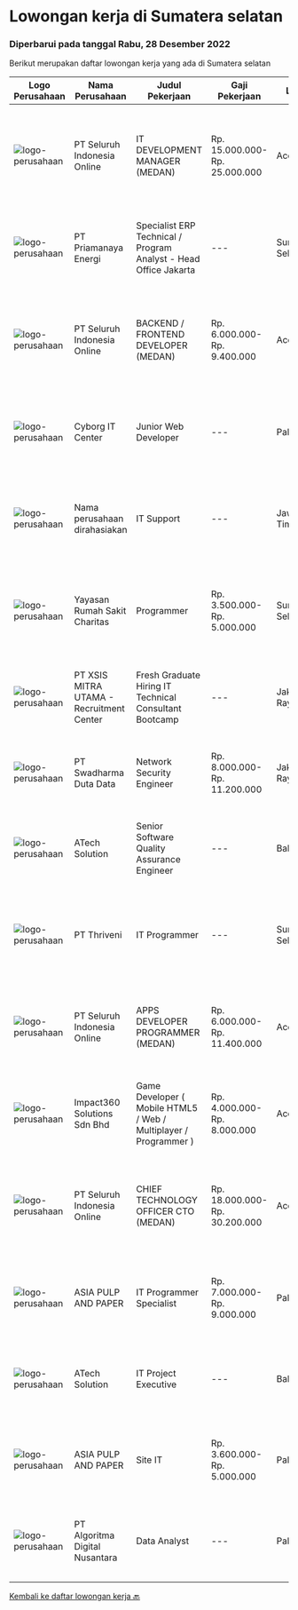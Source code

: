 
  # Lowongan kerja di Sumatera selatan

  ### Diperbarui pada tanggal Rabu, 28 Desember 2022

  Berikut merupakan daftar lowongan kerja yang ada di Sumatera selatan

  |Logo Perusahaan | Nama Perusahaan | Judul Pekerjaan | Gaji Pekerjaan | Lokasi | Deskripsi | Tanggal diunggah | Pranala |
  | -------------- | --------------- | --------------- | --------- | --------- | -------------- | ------- | ----------- |
  |![logo-perusahaan](https://image-service-cdn.seek.com.au/c768f0670f8f8212da7de609b6af9d0b2e5134cc/ee4dce1061f3f616224767ad58cb2fc751b8d2dc)|PT Seluruh Indonesia Online|IT DEVELOPMENT MANAGER (MEDAN)|Rp. 15.000.000-Rp. 25.000.000|Aceh|Memiliki pengalaman leadership sebagai Manager sebelumnya.Back End Engineer1. Memiliki pengalaman dalam membangun RESTful APIs2. Menguasai bahasa...|Minggu, 25 Desember 2022|https://www.jobstreet.co.id/id/job/it-development-manager-medan-4146572?token=0~0e0911d8-8be8-47de-8f07-097e85b23ebb&sectionRank=1&jobId=jobstreet-id-job-4146572|
|![logo-perusahaan](https://image-service-cdn.seek.com.au/1c03c45a353d8029ce7175903ec874144a1c1f4c/ee4dce1061f3f616224767ad58cb2fc751b8d2dc)|PT Priamanaya Energi|Specialist ERP Technical / Program Analyst - Head Office Jakarta|---|Sumatera Selatan|Kualifikasi : Usia minimal 25 tahun dan maksimal 35 tahun Pendidikan D-III/S1 Manajemen Informatika/Teknik Komputer Minimal memiliki pengalaman...|Minggu, 25 Desember 2022|https://www.jobstreet.co.id/id/job/specialist-erp-technical-program-analyst-head-office-jakarta-4146927?token=0~0e0911d8-8be8-47de-8f07-097e85b23ebb&sectionRank=2&jobId=jobstreet-id-job-4146927|
|![logo-perusahaan](https://image-service-cdn.seek.com.au/c768f0670f8f8212da7de609b6af9d0b2e5134cc/ee4dce1061f3f616224767ad58cb2fc751b8d2dc)|PT Seluruh Indonesia Online|BACKEND / FRONTEND DEVELOPER (MEDAN)|Rp. 6.000.000-Rp. 9.400.000|Aceh|Memiliki pengalaman leadership sebagai Manager sebelumnya.Back End Engineer1. Memiliki pengalaman dalam membangun RESTful APIs2. Menguasai bahasa...|Minggu, 25 Desember 2022|https://www.jobstreet.co.id/id/job/backend-frontend-developer-medan-4139192?token=0~0e0911d8-8be8-47de-8f07-097e85b23ebb&sectionRank=3&jobId=jobstreet-id-job-4139192|
|![logo-perusahaan](https://i.ibb.co/sqvTCh9/112815900-stock-vector-no-image-available-icon-flat-vector.webp)|Cyborg IT Center|Junior Web Developer|---|Palembang|Deskripsi Pekerjaan Membuat website menggunakan framework Laravel (PHP) Kualifikasi Pekerjaan Menguasai Penggunaan Framework Laravel: Model, View...|Senin, 26 Desember 2022|https://www.jobstreet.co.id/id/job/junior-web-developer-4156596?token=0~0e0911d8-8be8-47de-8f07-097e85b23ebb&sectionRank=4&jobId=jobstreet-id-job-4156596|
|![logo-perusahaan](https://i.ibb.co/sqvTCh9/112815900-stock-vector-no-image-available-icon-flat-vector.webp)|Nama perusahaan dirahasiakan|IT Support|---|Jawa Timur|Usia maksimal 35 tahun Pendidikan minimal S1 segala jurusan Minimal memiliki 1 tahun pengalaman kerja di bidang yang sama  Mempunyai pengetahuan dan...|Jumat, 23 Desember 2022|https://www.jobstreet.co.id/id/job/it-support-4154562?token=0~0e0911d8-8be8-47de-8f07-097e85b23ebb&sectionRank=5&jobId=jobstreet-id-job-4154562|
|![logo-perusahaan](https://image-service-cdn.seek.com.au/6a90a058bb6cd376e28bed2d21a02c74e53402e1/ee4dce1061f3f616224767ad58cb2fc751b8d2dc)|Yayasan Rumah Sakit Charitas|Programmer|Rp. 3.500.000-Rp. 5.000.000|Sumatera Selatan|Job Requirements: Pendidikan minimal S1 Teknik Informatika Memiliki pengalaman dalam develop pemrograman PHP / C# Memahami database MySQL dan SQL...|Jumat, 23 Desember 2022|https://www.jobstreet.co.id/id/job/programmer-4142484?token=0~0e0911d8-8be8-47de-8f07-097e85b23ebb&sectionRank=6&jobId=jobstreet-id-job-4142484|
|![logo-perusahaan](https://image-service-cdn.seek.com.au/fa12dd378bd230f83b9ccd636b4121ebbb347455/ee4dce1061f3f616224767ad58cb2fc751b8d2dc)|PT XSIS MITRA UTAMA - Recruitment Center|Fresh Graduate Hiring IT Technical Consultant Bootcamp|---|Jakarta Raya|What we offer you: Integrated Training Full Stack specialist in Java/.Net/Quality Assurance Soft Skills Training. Real &amp; varied experiences (IT...|Jumat, 23 Desember 2022|https://www.jobstreet.co.id/id/job/fresh-graduate-hiring-it-technical-consultant-bootcamp-4155431?token=0~0e0911d8-8be8-47de-8f07-097e85b23ebb&sectionRank=7&jobId=jobstreet-id-job-4155431|
|![logo-perusahaan](https://image-service-cdn.seek.com.au/0dc8e99010397b52d23c25a2b9dad3a300cd0580/ee4dce1061f3f616224767ad58cb2fc751b8d2dc)|PT Swadharma Duta Data|Network Security Engineer|Rp. 8.000.000-Rp. 11.200.000|Jakarta Raya|S1 Jurusan/Prodi T.Komputer/ T.Informatika (Wajib) Waktu kerja Shift (sesuai dengan jadwal yang ditentukan) Bersedia ditempatkan di Jakarta &amp;...|Jumat, 23 Desember 2022|https://www.jobstreet.co.id/id/job/network-security-engineer-4144495?token=0~0e0911d8-8be8-47de-8f07-097e85b23ebb&sectionRank=8&jobId=jobstreet-id-job-4144495|
|![logo-perusahaan](https://image-service-cdn.seek.com.au/47c310cb4a4b2f78eb96e68d023d29f0872524d1/ee4dce1061f3f616224767ad58cb2fc751b8d2dc)|ATech Solution|Senior Software Quality Assurance Engineer|---|Bali|Requirements:What you need to have :* Min. 4 years of active software QA experience.* Strong knowledge of software QA methodologies, tools, and...|Jumat, 23 Desember 2022|https://www.jobstreet.co.id/id/job/senior-software-quality-assurance-engineer-4144178?token=0~0e0911d8-8be8-47de-8f07-097e85b23ebb&sectionRank=9&jobId=jobstreet-id-job-4144178|
|![logo-perusahaan](https://image-service-cdn.seek.com.au/1dcc0ec7d9d1c41fce1c03055008cec9b774e690/ee4dce1061f3f616224767ad58cb2fc751b8d2dc)|PT Thriveni|IT Programmer|---|Sumatera Selatan|Kualifikasi : Pendidikan minimal S1 Jurusan Ilmu Komputer/Teknik Komputer/Sistem Informasi/relavan Usia maksimal 40 tahun Berpengalaman di industri...|Sabtu, 17 Desember 2022|https://www.jobstreet.co.id/id/job/it-programmer-4129740?token=0~0e0911d8-8be8-47de-8f07-097e85b23ebb&sectionRank=10&jobId=jobstreet-id-job-4129740|
|![logo-perusahaan](https://image-service-cdn.seek.com.au/c768f0670f8f8212da7de609b6af9d0b2e5134cc/ee4dce1061f3f616224767ad58cb2fc751b8d2dc)|PT Seluruh Indonesia Online|APPS DEVELOPER PROGRAMMER (MEDAN)|Rp. 6.000.000-Rp. 11.400.000|Aceh|Semua programmer boleh melamar termasuk junior dan seniorBack End Engineer / front end1. Memiliki pengalaman dalam membangun RESTful APIs2. Menguasai...|Jumat, 16 Desember 2022|https://www.jobstreet.co.id/id/job/apps-developer-programmer-medan-4127213?token=0~0e0911d8-8be8-47de-8f07-097e85b23ebb&sectionRank=11&jobId=jobstreet-id-job-4127213|
|![logo-perusahaan](https://image-service-cdn.seek.com.au/f3e505b4d9da682a6f4f311bd59ccfe97c6d80cd/ee4dce1061f3f616224767ad58cb2fc751b8d2dc)|Impact360 Solutions Sdn Bhd|Game Developer ( Mobile HTML5 / Web / Multiplayer / Programmer )|Rp. 4.000.000-Rp. 8.000.000|Aceh|We are hiring remote HTML5 game developers from all parts of Indonesia. If you have real experience building HTML5 games or applications, you're...|Senin, 19 Desember 2022|https://www.jobstreet.co.id/id/job/game-developer-mobile-html5-web-multiplayer-programmer-5217617/origin/my?token=0~0e0911d8-8be8-47de-8f07-097e85b23ebb&sectionRank=12&jobId=jobstreet-my-job-5217617|
|![logo-perusahaan](https://image-service-cdn.seek.com.au/c768f0670f8f8212da7de609b6af9d0b2e5134cc/ee4dce1061f3f616224767ad58cb2fc751b8d2dc)|PT Seluruh Indonesia Online|CHIEF TECHNOLOGY OFFICER CTO (MEDAN)|Rp. 18.000.000-Rp. 30.200.000|Aceh|Memiliki pengalaman leadership sebagai Manager sebelumnya.Back End Engineer1. Memiliki pengalaman dalam membangun RESTful APIs2. Menguasai bahasa...|Kamis, 08 Desember 2022|https://www.jobstreet.co.id/id/job/chief-technology-officer-cto-medan-4123979?token=0~0e0911d8-8be8-47de-8f07-097e85b23ebb&sectionRank=13&jobId=jobstreet-id-job-4123979|
|![logo-perusahaan](https://image-service-cdn.seek.com.au/36a2feaca71ed37bd63769225373ce9c5cab5eea/ee4dce1061f3f616224767ad58cb2fc751b8d2dc)|ASIA PULP AND PAPER|IT Programmer Specialist|Rp. 7.000.000-Rp. 9.000.000|Palembang|IT Programmer SpecialistKualifikasi :Lulusan minimal S1 dari bidang Ilmu Komputer; Teknologi Informasi, DllMemahami jaringan computer, instalasi...|Selasa, 06 Desember 2022|https://www.jobstreet.co.id/id/job/it-programmer-specialist-4132759?token=0~0e0911d8-8be8-47de-8f07-097e85b23ebb&sectionRank=14&jobId=jobstreet-id-job-4132759|
|![logo-perusahaan](https://image-service-cdn.seek.com.au/01cd86444ba33e86855e0cce80ed2ebf9dcff3e2/ee4dce1061f3f616224767ad58cb2fc751b8d2dc)|ATech Solution|IT Project Executive|---|Bali|The job duties and responsibility of this role: Work independently and take full responsibility of managing projects of various sizes from ideation to...|Selasa, 06 Desember 2022|https://www.jobstreet.co.id/id/job/it-project-executive-4132765?token=0~0e0911d8-8be8-47de-8f07-097e85b23ebb&sectionRank=15&jobId=jobstreet-id-job-4132765|
|![logo-perusahaan](https://image-service-cdn.seek.com.au/36a2feaca71ed37bd63769225373ce9c5cab5eea/ee4dce1061f3f616224767ad58cb2fc751b8d2dc)|ASIA PULP AND PAPER|Site IT|Rp. 3.600.000-Rp. 5.000.000|Palembang|Site IT Qualifications· Minimum Diploma or bachelor degree majoring in IT or related field· Have 2-3 years experience on IT Support &amp;...|Selasa, 29 November 2022|https://www.jobstreet.co.id/id/job/site-it-4124035?token=0~0e0911d8-8be8-47de-8f07-097e85b23ebb&sectionRank=16&jobId=jobstreet-id-job-4124035|
|![logo-perusahaan](https://image-service-cdn.seek.com.au/3e65af8332eb373f5f340210af61417ca811bdbe/ee4dce1061f3f616224767ad58cb2fc751b8d2dc)|PT Algoritma Digital Nusantara|Data Analyst|---|Palembang|Deskripsi Pekerjaan: Mengelola dan menganalisa database sosial media (Instagram &amp; Tiktok), Customer Relationship Management (CRM) Memiliki target...|Selasa, 29 November 2022|https://www.jobstreet.co.id/id/job/data-analyst-4125372?token=0~0e0911d8-8be8-47de-8f07-097e85b23ebb&sectionRank=17&jobId=jobstreet-id-job-4125372|


  [Kembali ke daftar lowongan kerja 🔙](../README.md#daftar-lowongan-kerja)
  